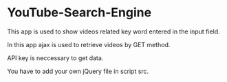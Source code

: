 # YouTube-Search-Engine

This app is used to show videos related key word entered in the input field.

In this app ajax is used to retrieve videos by GET method.

API key is neccessary to get data.

You have to add your own jQuery file in script src.